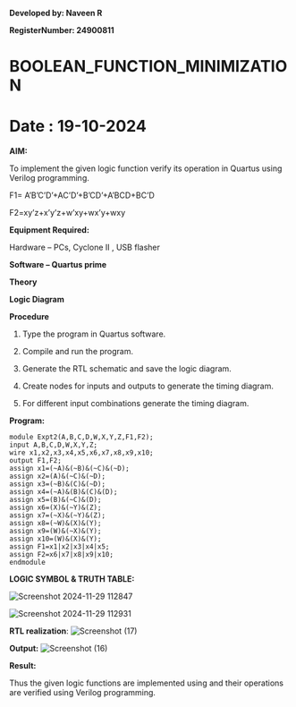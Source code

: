 **Developed by: Naveen R** 

**RegisterNumber: 24900811**

# BOOLEAN_FUNCTION_MINIMIZATION

# Date : 19-10-2024

**AIM:**

To implement the given logic function verify its operation in Quartus using Verilog programming.

F1= A’B’C’D’+AC’D’+B’CD’+A’BCD+BC’D 

F2=xy’z+x’y’z+w’xy+wx’y+wxy

**Equipment Required:**

Hardware – PCs, Cyclone II , USB flasher

**Software – Quartus prime**

**Theory**

**Logic Diagram**

**Procedure**

1.	Type the program in Quartus software.

2.	Compile and run the program.

3.	Generate the RTL schematic and save the logic diagram.

4.	Create nodes for inputs and outputs to generate the timing diagram.

5.	For different input combinations generate the timing diagram.


**Program:**
```
module Expt2(A,B,C,D,W,X,Y,Z,F1,F2);
input A,B,C,D,W,X,Y,Z;
wire x1,x2,x3,x4,x5,x6,x7,x8,x9,x10;
output F1,F2;
assign x1=(~A)&(~B)&(~C)&(~D);
assign x2=(A)&(~C)&(~D);
assign x3=(~B)&(C)&(~D);
assign x4=(~A)&(B)&(C)&(D);
assign x5=(B)&(~C)&(D);
assign x6=(X)&(~Y)&(Z);
assign x7=(~X)&(~Y)&(Z);
assign x8=(~W)&(X)&(Y);
assign x9=(W)&(~X)&(Y);
assign x10=(W)&(X)&(Y);
assign F1=x1|x2|x3|x4|x5;
assign F2=x6|x7|x8|x9|x10;
endmodule
```
**LOGIC SYMBOL & TRUTH TABLE:**

![Screenshot 2024-11-29 112847](https://github.com/user-attachments/assets/1806ab50-639e-438c-8448-8d8dd7d8865f)

   ![Screenshot 2024-11-29 112931](https://github.com/user-attachments/assets/0d813979-7ee9-4b3e-b54a-d105e9546f19)




**RTL realization**:
![Screenshot (17)](https://github.com/user-attachments/assets/72b088aa-fd23-4266-af2a-52356b100e88)


**Output:**
![Screenshot (16)](https://github.com/user-attachments/assets/96151f38-373e-42d0-9198-fd3565afa923)




**Result:**

Thus the given logic functions are implemented using and their operations are verified using Verilog programming.

